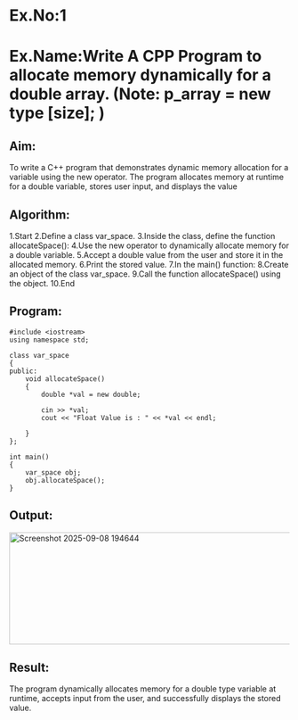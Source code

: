 # Ex.No:1
# Ex.Name:Write A CPP Program to allocate memory dynamically for a double array. (Note: p_array = new type [size]; )
## Aim:
To write a C++ program that demonstrates dynamic memory allocation for a variable using the new operator. The program allocates memory at runtime for a double variable, stores user input, and displays the value


## Algorithm:
1.Start
2.Define a class var_space.
3.Inside the class, define the function allocateSpace():
4.Use the new operator to dynamically allocate memory for a double variable.
5.Accept a double value from the user and store it in the allocated memory.
6.Print the stored value.
7.In the main() function:
8.Create an object of the class var_space.
9.Call the function allocateSpace() using the object.
10.End

## Program:

```
#include <iostream>
using namespace std;

class var_space
{
public:
    void allocateSpace()
    {
        double *val = new double;
        
        cin >> *val;
        cout << "Float Value is : " << *val << endl;
        
    }
};

int main()
{
    var_space obj;
    obj.allocateSpace();    
}
```



## Output:
<img width="840" height="201" alt="Screenshot 2025-09-08 194644" src="https://github.com/user-attachments/assets/808f7cd0-99a1-4946-927f-78dca471f4fc" />




## Result:
The program dynamically allocates memory for a double type variable at runtime, accepts input from the user, and successfully displays the stored value.


